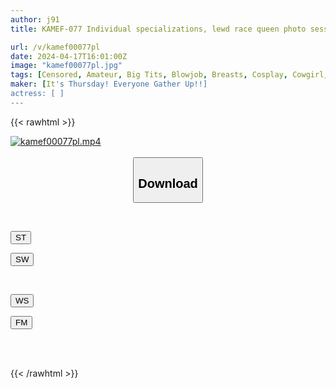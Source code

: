 ```yaml
---
author: j91
title: KAMEF-077 Individual specializations, lewd race queen photo session, Tsukki, Machida Lens' BLACK KAMEKO FILE.77, the body of the race queen who pretends to dislike it but loves the c*ck too much, a naturally perverted horny woman awaiting violation, continuous climaxing with massive cream pies.

url: /v/kamef00077pl
date: 2024-04-17T16:01:00Z
image: "kamef00077pl.jpg"
tags: [Censored, Amateur, Big Tits, Blowjob, Breasts, Cosplay, Cowgirl, Creampie]
maker: [It's Thursday! Everyone Gather Up!!]
actress: [ ]
---
```



{{< rawhtml >}}

<div class="video" data-videoid="A49WoBVzjOSX7jp">
    <a href="javascript:;">
        <img src="/v/kamef00077pl/kamef00077pl.jpg" width="WIDTH" height="HEIGHT" alt="kamef00077pl.mp4" loading="lazy">
    </a>
</div>

<script type="text/javascript" src="https://j91.asia/asset/on-demand-st.js"></script>

<br>
  <link rel="stylesheet" href="https://j91.asia/asset/bs5.css">
  
  <center>
  <button class="btn btn-primary" type="button" data-bs-toggle="collapse" data-bs-target=".multi-collapse" aria-expanded="false" aria-controls="multiCollapseExample1 multiCollapseExample2"><h2>Download</h2></button></center>
</p>
<div class="row">
  <div class="col">
    <div class="collapse multi-collapse" id="multiCollapseExample1">
      <div class="card card-body">
	      	      <br>
<div class="buttons">  
<p><a href="https://streamtape.to/v/A49WoBVzjOSX7jp" target="_blank"><button class="btn-hover color-3"><i class="fa fa-download"></i> ST</button></a></p>
<p><a href="https://asnwish.com/fuzst8lwnrwq" target="_blank"><button class="btn-hover color-2"><i class="fa fa-download"></i> SW</button></a></p></div>
    </div>
  </div>
</div>
  <div class="col">
    <div class="collapse multi-collapse" id="multiCollapseExample2">
      <div class="card card-body">
	      <br>
<div class="buttons">
<p><a href="https://wolfstream.tv/p2lx6x3docce"><button class="btn-hover color-9"><i class="fa fa-download"></i> WS</button></a></p>
<p><a href="javascript:;"><button class="btn-hover color-8"><i class="fa fa-download"></i> FM</button></a></p></div>
<br><br>
      </div>
    </div>
  </div>
</div>

{{< /rawhtml >}}